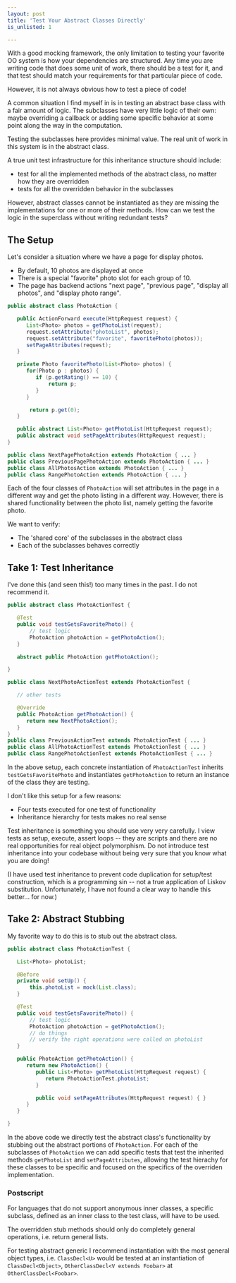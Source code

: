 ```yaml
---
layout: post
title: 'Test Your Abstract Classes Directly'
is_unlisted: 1

---
```


With a good mocking framework, the only limitation to testing your favorite OO system is how your dependencies are structured.  Any time you are writing code that does some unit of work, there should be a test for it, and that test should match your requirements for that particular piece of code.

However, it is not always obvious how to test a piece of code!

A common situation I find myself in is in testing an abstract base class with a fair amount of logic.  The subclasses have very little logic of their own: maybe overriding a callback or adding some specific behavior at some point along the way in the computation.

Testing the subclasses here provides minimal value.  The real unit of work in this system is in the abstract class.

A true unit test infrastructure for this inheritance structure should include:

* test for all the implemented methods of the abstract class, no matter how they are overridden
* tests for all the overridden behavior in the subclasses

However, abstract classes cannot be instantiated as they are missing the implementations for one or more of their methods.  How can we test the logic in the superclass without writing redundant tests?

## The Setup

Let's consider a situation where we have a page for display photos.

* By default, 10 photos are displayed at once
* There is a special "favorite" photo slot for each group of 10.
* The page has backend actions "next page", "previous page", "display all photos", and "display photo range".

```java
public abstract class PhotoAction {

   public ActionForward execute(HttpRequest request) {
      List<Photo> photos = getPhotoList(request);
      request.setAttribute("photoList", photos);
      request.setAttribute("favorite", favoritePhoto(photos));
      setPageAttributes(request);
   }

   private Photo favoritePhoto(List<Photo> photos) {
      for(Photo p : photos) {
         if (p.getRating() == 10) {
             return p;
         }
      }

       return p.get(0);
   }

   public abstract List<Photo> getPhotoList(HttpRequest request);
   public abstract void setPageAttributes(HttpRequest request);
}

public class NextPagePhotoAction extends PhotoAction { ... }
public class PreviousPagePhotoAction extends PhotoAction { ... }
public class AllPhotosAction extends PhotoAction { ... }
public class RangePhotoAction extends PhotoAction { ... }
```

Each of the four classes of `PhotoAction` will set attributes in the page in a different way and get the photo listing in a different way.  However, there is shared functionality between the photo list, namely getting the favorite photo.

We want to verify:

* The 'shared core' of the subclasses in the abstract class
* Each of the subclasses behaves correctly

## Take 1: Test Inheritance

I've done this (and seen this!) too many times in the past.  I do not recommend it.

```java
public abstract class PhotoActionTest {

   @Test
   public void testGetsFavoritePhoto() {
       // test logic
       PhotoAction photoAction = getPhotoAction();
   }

   abstract public PhotoAction getPhotoAction();

}

public class NextPhotoActionTest extends PhotoActionTest {

   // other tests

   @Override
   public PhotoAction getPhotoAction() {
      return new NextPhotoAction();
   }
}
public class PreviousActionTest extends PhotoActionTest { ... }
public class AllPhotoActionTest extends PhotoActionTest { ... }
public class RangePhotoActionTest extends PhotoActionTest { ... }
```

In the above setup, each concrete instantiation of `PhotoActionTest` inherits `testGetsFavoritePhoto` and instantiates `getPhotoAction` to return an instance of the class they are testing.

I don't like this setup for a few reasons:

* Four tests executed for one test of functionality
* Inheritance hierarchy for tests makes no real sense

Test inheritance is something you should use very very carefully.  I view tests as setup, execute, assert loops -- they are scripts and there are no real opportunities for real object polymorphism.  Do not introduce test inheritance into your codebase without being very sure that you know what you are doing!

(I have used test inheritance to prevent code duplication for setup/test construction, which is a programming sin -- not a true application of Liskov substitution.  Unfortunately, I have not found a clear way to handle this better... for now.)

## Take 2: Abstract Stubbing

My favorite way to do this is to stub out the abstract class.

```java
public abstract class PhotoActionTest {

   List<Photo> photoList;

   @Before
   private void setUp() {
       this.photoList = mock(List.class);
   }

   @Test
   public void testGetsFavoritePhoto() {
       // test logic
       PhotoAction photoAction = getPhotoAction();
       // do things
       // verify the right operations were called on photoList
   }

   public PhotoAction getPhotoAction() {
      return new PhotoAction() {
         public List<Photo> getPhotoList(HttpRequest request) {
            return PhotoActionTest.photoList;
         }

         public void setPageAttributes(HttpRequest request) { }
      }
   }

}
```

In the above code we directly test the abstract class's functionality by stubbing out the abstract portions of `PhotoAction`.  For each of the subclasses of `PhotoAction` we can add specific tests that test the inherited methods `getPhotoList` and `setPageAttributes`, allowing the test hierachy for these classes to be specific and focused on the specifics of the overriden implementation.

### Postscript

For languages that do not support anonymous inner classes, a specific subclass, defined as an inner class to the test class, will have to be used.

The overridden stub methods should only do completely general operations, i.e. return general lists.

For testing abstract generic I recommend instantiation with the most general object types, i.e. `ClassDecl<U>` would be tested at an instantiation of `ClassDecl<Object>`, `OtherClassDecl<V extends Foobar>` at `OtherClassDecl<Foobar>`.
